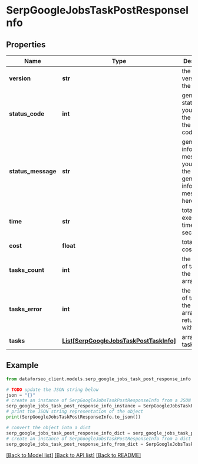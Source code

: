 # SerpGoogleJobsTaskPostResponseInfo


## Properties

Name | Type | Description | Notes
------------ | ------------- | ------------- | -------------
**version** | **str** | the current version of the API | [optional] 
**status_code** | **int** | general status code you can find the full list of the response codes here | [optional] 
**status_message** | **str** | general informational message you can find the full list of general informational messages here | [optional] 
**time** | **str** | total execution time, seconds | [optional] 
**cost** | **float** | total tasks cost, USD | [optional] 
**tasks_count** | **int** | the number of tasks in the tasks array | [optional] 
**tasks_error** | **int** | the number of tasks in the tasks array returned with an error | [optional] 
**tasks** | [**List[SerpGoogleJobsTaskPostTaskInfo]**](SerpGoogleJobsTaskPostTaskInfo.md) | array of tasks | [optional] 

## Example

```python
from dataforseo_client.models.serp_google_jobs_task_post_response_info import SerpGoogleJobsTaskPostResponseInfo

# TODO update the JSON string below
json = "{}"
# create an instance of SerpGoogleJobsTaskPostResponseInfo from a JSON string
serp_google_jobs_task_post_response_info_instance = SerpGoogleJobsTaskPostResponseInfo.from_json(json)
# print the JSON string representation of the object
print(SerpGoogleJobsTaskPostResponseInfo.to_json())

# convert the object into a dict
serp_google_jobs_task_post_response_info_dict = serp_google_jobs_task_post_response_info_instance.to_dict()
# create an instance of SerpGoogleJobsTaskPostResponseInfo from a dict
serp_google_jobs_task_post_response_info_from_dict = SerpGoogleJobsTaskPostResponseInfo.from_dict(serp_google_jobs_task_post_response_info_dict)
```
[[Back to Model list]](../README.md#documentation-for-models) [[Back to API list]](../README.md#documentation-for-api-endpoints) [[Back to README]](../README.md)


